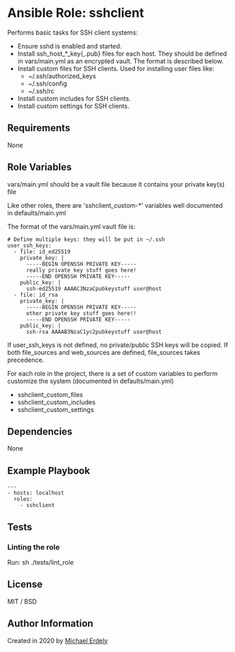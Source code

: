 # Ansible Role: sshclient

Performs basic tasks for SSH client systems:

* Ensure sshd is enabled and started.
* Install ssh_host_*_key{,.pub} files for each host.  They should be defined in vars/main.yml as an encrypted vault.  The format is described below.
* Install custom files for SSH clients.  Used for installing user files like:
  * ~/.ssh/authorized_keys
  * ~/.ssh/config
  * ~/.ssh/rc
* Install custom includes for SSH clients.
* Install custom settings for SSH clients.

## Requirements

None

## Role Variables

vars/main.yml should be a vault file because it contains your private key(s) file

Like other roles, there are 'sshclient_custom-*' variables well documented in defaults/main.yml

The format of the vars/main.yml vault file is:

    # Define multiple keys: they will be put in ~/.ssh
    user_ssh_keys:
      - file: id_ed25519
        private_key: |
          -----BEGIN OPENSSH PRIVATE KEY-----
          really private key stuff goes here!
          -----END OPENSSH PRIVATE KEY-----
        public_key: |
          ssh-ed25519 AAAAC3NzaCpubkeystuff user@host
      - file: id_rsa
        private_key: |
          -----BEGIN OPENSSH PRIVATE KEY-----
          other private key stuff goes here!!
          -----END OPENSSH PRIVATE KEY-----
        public_key: |
          ssh-rsa AAAAB3NzaC1yc2pubkeystuff user@host

If user_ssh_keys is not defined, no private/public SSH keys will be copied.
If both file_sources and web_sources are defined, file_sources takes precedence.

For each role in the project, there is a set of custom variables to perform customize the system (documented in defaults/main.yml)

* sshclient_custom_files
* sshclient_custom_includes
* sshclient_custom_settings

## Dependencies

None

## Example Playbook

    ---
    - hosts: localhost
      roles:
        - sshclient

## Tests

### Linting the role

Run: sh ./tests/lint_role

## License

MIT / BSD

## Author Information

Created in 2020 by [Michael Erdely](mike@erdelynet.com)

